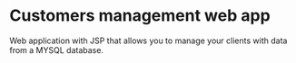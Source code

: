 # Customers management web app

Web application  with JSP that allows you to manage your clients with data from a MYSQL database.
